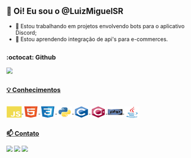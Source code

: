 ## 👋 Oi! Eu sou o @LuizMiguelSR


- 🔭 Estou trabalhando em projetos envolvendo bots para o aplicativo Discord;
- 🌱 Estou aprendendo integração de api's para e-commerces. 

## 
### :octocat: Github
<div>
  <a href="https://github.com/LuizMiguelSR">
  <img height="180em" src="https://github-readme-stats.vercel.app/api?username=LuizMiguelSR&theme=blue-green"/>
</div>

  ##
  
### 💡 Conhecimentos
  
<div style="display: inline_block"><br>
  <img align="center" alt="Luiz-Js" height="30" width="40"  src="https://raw.githubusercontent.com/devicons/devicon/master/icons/javascript/javascript-plain.svg">
  <img align="center" alt="Luiz-HTML" height="30" width="40" src="https://raw.githubusercontent.com/devicons/devicon/master/icons/html5/html5-original.svg">
  <img align="center" alt="Luiz-CSS" height="30" width="40" src="https://raw.githubusercontent.com/devicons/devicon/master/icons/css3/css3-original.svg">
  <img align="center" alt="Luiz-Python" height="30" width="40" src="https://raw.githubusercontent.com/devicons/devicon/master/icons/python/python-original.svg">
  <img align="center" alt="Luiz-C" height="30" width="40" src="https://raw.githubusercontent.com/devicons/devicon/master/icons/c/c-original.svg">
  <img align="center" alt="Luiz-C++" height="30" width="40" src="https://raw.githubusercontent.com/devicons/devicon/master/icons/cplusplus/cplusplus-original.svg">
  <img align="center" alt="Luiz-PHP" height="30" width="40" src="https://raw.githubusercontent.com/devicons/devicon/master/icons/php/php-original.svg">
  <img align="center" alt="Luiz-Java" height="30" width="40" src="https://raw.githubusercontent.com/devicons/devicon/master/icons/java/java-original.svg">
</div>
  
  ##
  
  ### 📫 Contato
  <div> 
  <a href="https://www.linkedin.com/in/luizmiguelsantos" target="_blank" rel="noreferrer"><img src="https://img.shields.io/badge/-LinkedIn-%230077B5?style=for-the-badge&logo=linkedin&logoColor=white" target="_blank" rel="noreferrer"></a> 
 <a href="https://discord.gg/ME8mG8sG" target="_blank"><img src="https://img.shields.io/badge/Discord-7289DA?style=for-the-badge&logo=discord&logoColor=white" target="_blank"></a> 
  <a href = "mailto:luizmiguel.srodrigues@gmail.com"><img src="https://img.shields.io/badge/-Gmail-%23333?style=for-the-badge&logo=gmail&logoColor=white" target="_blank"></a>
</div>
